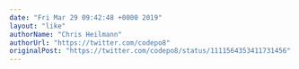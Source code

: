 ```yaml
---
date: "Fri Mar 29 09:42:48 +0000 2019"
layout: "like"
authorName: "Chris Heilmann"
authorUrl: "https://twitter.com/codepo8"
originalPost: "https://twitter.com/codepo8/status/1111564353411731456"
---
```

